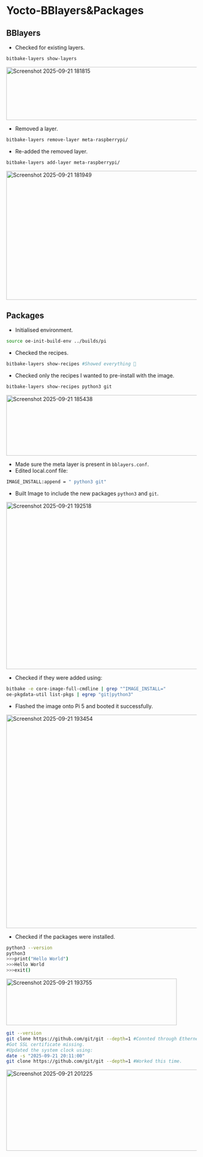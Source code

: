 # Yocto-BBlayers&Packages

## BBlayers

- Checked for existing layers.
```bash
bitbake-layers show-layers
```
<img width="854" height="140" alt="Screenshot 2025-09-21 181815" src="https://github.com/user-attachments/assets/8b0d81ad-6fd1-4410-af8a-0186e4597f8c" />

- Removed a layer.
```bash
bitbake-layers remove-layer meta-raspberrypi/
```
- Re-added the removed layer.
```bash
bitbake-layers add-layer meta-raspberrypi/
```
<img width="853" height="340" alt="Screenshot 2025-09-21 181949" src="https://github.com/user-attachments/assets/d3718763-be1f-416f-a07e-d37aea700fc1" />


## Packages

- Initialised environment.
```bash
source oe-init-build-env ../builds/pi
```
- Checked the recipes.
```bash
bitbake-layers show-recipes #Showed everything 🫠
```
- Checked only the recipes I wanted to pre-install with the image.
```bash
bitbake-layers show-recipes python3 git
```
<img width="1444" height="160" alt="Screenshot 2025-09-21 185438" src="https://github.com/user-attachments/assets/431f9957-6e66-40f3-ab73-2cff570c6e83" />

- Made sure the meta layer is present in `bblayers.conf`.
- Edited local.conf file:
```bash
IMAGE_INSTALL:append = " python3 git"
```
- Built Image to include the new packages `python3` and `git`.
<img width="1433" height="441" alt="Screenshot 2025-09-21 192518" src="https://github.com/user-attachments/assets/54c5b50a-d436-4b3a-8497-7524921ce9b6" />

- Checked if they were added using:
```bash
bitbake -e core-image-full-cmdline | grep "^IMAGE_INSTALL="
oe-pkgdata-util list-pkgs | egrep "git|python3"
```
- Flashed the image onto Pi 5 and booted it successfully.
<img width="1020" height="563" alt="Screenshot 2025-09-21 193454" src="https://github.com/user-attachments/assets/b24646be-8cb6-46b1-a6ee-5a63668a528f" />

- Checked if the packages were installed.
```bash
python3 --version
python3
>>>print("Hello World")
>>>Hello World
>>>exit()
```
<img width="451" height="123" alt="Screenshot 2025-09-21 193755" src="https://github.com/user-attachments/assets/e8b48340-82d5-4e24-a1bd-b77abf0fa0ab" />

```bash
git --version
git clone https://github.com/git/git --depth=1 #Connted through Ethernet.
#Got SSL certificate missing.
#Updated the system clock using:
date -s "2025-09-21 20:11:00"
git clone https://github.com/git/git --depth=1 #Worked this time.
```
<img width="683" height="214" alt="Screenshot 2025-09-21 201225" src="https://github.com/user-attachments/assets/2efbc0df-caf6-42e6-9789-ec1d87789003" />

